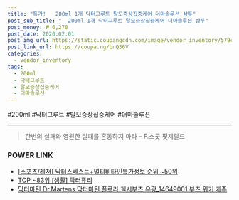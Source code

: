 ```yaml
--- 
title: "특가!   200ml 1개 닥터그루트 탈모증상집중케어 더마솔루션 샴푸" 
post_sub_title: "  200ml 1개 닥터그루트 탈모증상집중케어 더마솔루션 샴푸" 
post_money: ₩ 6,270 
post_date: 2020.02.01 
post_img_url: https://static.coupangcdn.com/image/vendor_inventory/579c/a3d9d91e92b67bc619b26243a4aa460de5db813d53d658971cc3d399d9fb.jpg 
post_link_url: https://coupa.ng/bnQ36V 
categories: 
  - vendor_inventory 
tags: 
  - 200ml 
  - 닥터그루트 
  - 탈모증상집중케어 
  - 더마솔루션 
--- 
```

  #200ml #닥터그루트 #탈모증상집중케어 #더마솔루션 
<hr> 

> 한번의 실패와 영원한 실패를 혼동하지 마라  – F.스콧 핏제랄드 


### POWER LINK

* <a href="https://blog.naver.com/sakai111/221775376613" target="_blank"> [스포츠/레저] 닥터스베스트+멀티비타민특가정보 순위 ~50위</a>
* <a href="https://blog.naver.com/an0733/221787825706" target="_blank"> TOP ~83위 [생활] 닥터퓨리</a>
* <a href="https://blog.naver.com/fasyy4321/221784881468" target="_blank">닥터마틴 Dr.Martens 닥터마틴 플로라 첼시부츠 유광_14649001 부츠 워커 캐쥬</a>
